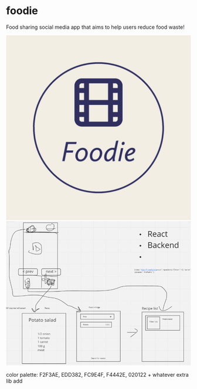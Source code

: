 # foodie
Food sharing social media app that aims to help users reduce food waste!

![](res/logo.jpg)
![](res/outline.png)

color palette: F2F3AE, EDD382, FC9E4F, F4442E, 020122 + whatever extra lib add